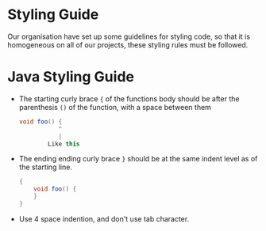 # Styling Guide
Our organisation have set up some guidelines for styling code, so that it is homogeneous on all of our projects, these styling rules must be followed.

# Java Styling Guide
- The starting curly brace `{` of the functions body should be after the parenthesis `()` of the function, with a space between them
  ```java
  void foo() {
             ^
             |
          Like this
  ```
- The ending ending curly brace `}` should be at the same indent level as of the starting line.
  ```java
  {
      void foo() {
      }
  }
  ```
- Use 4 space indention, and don't use tab character.

